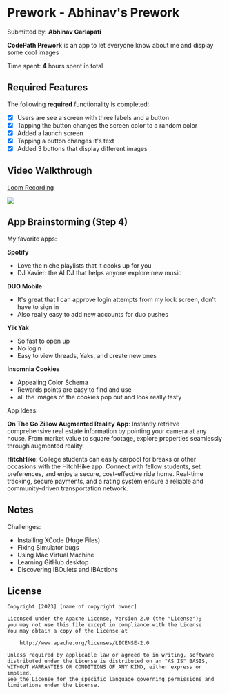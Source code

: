 # Prework - Abhinav's Prework

Submitted by: **Abhinav Garlapati**

**CodePath Prework** is an app to let everyone know about me and display some cool images 

Time spent: **4** hours spent in total

## Required Features

The following **required** functionality is completed:

- [X] Users are see a screen with three labels and a button
- [X] Tapping the button changes the screen color to a random color
- [X] Added a launch screen
- [X] Tapping a button changes it's text
- [X] Added 3 buttons that display different images
 
## Video Walkthrough

<div>
    <a href="https://www.loom.com/share/9c90cbd432134416a031a1add18e3012">
      <p>Loom Recording</p>
    </a>
    <a href="https://www.loom.com/share/9c90cbd432134416a031a1add18e3012">
      <img style="max-width:300px;" src="https://cdn.loom.com/sessions/thumbnails/9c90cbd432134416a031a1add18e3012-with-play.gif">
    </a>
  </div>

## App Brainstorming (Step 4)
My favorite apps:

**Spotify**

- Love the niche playlists that it cooks up for you
- DJ Xavier: the AI DJ that helps anyone explore new music

**DUO Mobile**

- It's great that I can approve login attempts from my lock screen, don't have to sign in
- Also really easy to add new accounts for duo pushes

**Yik Yak**

- So fast to open up
- No login
- Easy to view threads, Yaks, and create new ones

**Insomnia Cookies**

- Appealing Color Schema
- Rewards points are easy to find and use
- all the images of the cookies pop out and look really tasty

App Ideas:

**On The Go Zillow Augmented Reality App**: Instantly retrieve comprehensive real estate information by pointing your camera at any house. From market value to square footage, explore properties seamlessly through augmented reality.


**HitchHike**: College students can easily carpool for breaks or other occasions with the HitchHike app. Connect with fellow students, set preferences, and enjoy a secure, cost-effective ride home. Real-time tracking, secure payments, and a rating system ensure a reliable and community-driven transportation network.


## Notes

Challenges:
- Installing XCode (Huge Files)
- Fixing Simulator bugs
- Using Mac Virtual Machine
- Learning GitHub desktop
- Discovering IBOulets and IBActions

## License

    Copyright [2023] [name of copyright owner]

    Licensed under the Apache License, Version 2.0 (the "License");
    you may not use this file except in compliance with the License.
    You may obtain a copy of the License at

        http://www.apache.org/licenses/LICENSE-2.0

    Unless required by applicable law or agreed to in writing, software
    distributed under the License is distributed on an "AS IS" BASIS,
    WITHOUT WARRANTIES OR CONDITIONS OF ANY KIND, either express or implied.
    See the License for the specific language governing permissions and
    limitations under the License.
